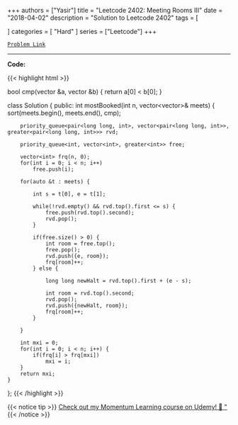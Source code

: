 
+++
authors = ["Yasir"]
title = "Leetcode 2402: Meeting Rooms III"
date = "2018-04-02"
description = "Solution to Leetcode 2402"
tags = [
    
]
categories = [
    "Hard"
]
series = ["Leetcode"]
+++



[`Problem Link`](https://leetcode.com/problems/meeting-rooms-iii/description/)

---

**Code:**

{{< highlight html >}}

bool cmp(vector<int> &a, vector<int> &b) {
    return a[0] < b[0];
}

class Solution {
public:
    int mostBooked(int n, vector<vector<int>>& meets) {
        sort(meets.begin(), meets.end(), cmp);
        
        priority_queue<pair<long long, int>, vector<pair<long long, int>>, greater<pair<long long, int>>> rvd;
        
        priority_queue<int, vector<int>, greater<int>> free;
 
        vector<int> frq(n, 0);
        for(int i = 0; i < n; i++)
            free.push(i);
        
        for(auto &t : meets) {
            
            int s = t[0], e = t[1];
            
            while(!rvd.empty() && rvd.top().first <= s) {
                free.push(rvd.top().second);
                rvd.pop();
            }
            
            if(free.size() > 0) {
                int room = free.top();
                free.pop();
                rvd.push({e, room});
                frq[room]++;
            } else {
                
                long long newHalt = rvd.top().first + (e - s);
                
                int room = rvd.top().second;
                rvd.pop();
                rvd.push({newHalt, room});
                frq[room]++;
            }
            
        }

        int mxi = 0;
        for(int i = 0; i < n; i++) {
            if(frq[i] > frq[mxi])
                mxi = i;
        }
        return mxi;
    }
};
{{< /highlight >}}


{{< notice tip >}}
[Check out my Momentum Learning course on Udemy! 🚀 "](https://www.udemy.com/course/blind-75-the-data-structures-and-algorithms-essentials/)
{{< /notice >}}

